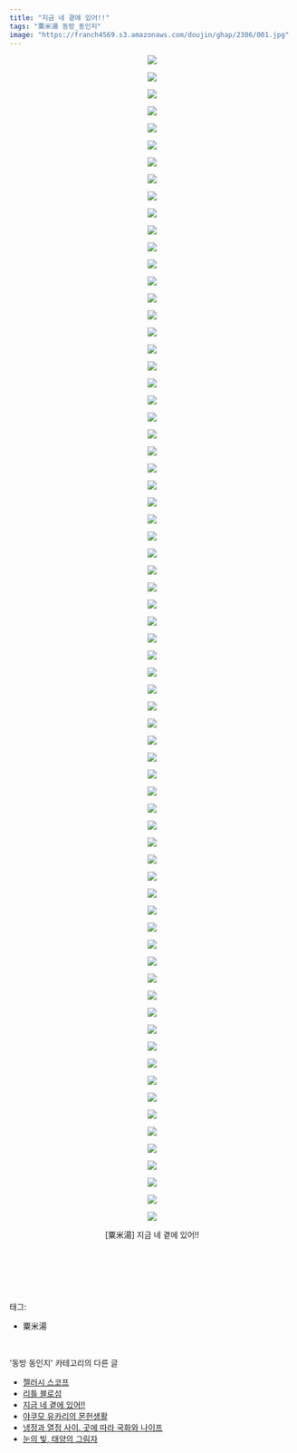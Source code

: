 ```yaml
---
title: "지금 네 곁에 있어!!"
tags: "粟米湯 동방_동인지"
image: "https://franch4569.s3.amazonaws.com/doujin/ghap/2306/001.jpg"
---
```

<div class="article">
<p style="text-align: center; clear: none; float: none;"><img src="{{ site.imgserver2 }}/ghap/2306/001.jpg"/></p>
<p style="text-align: center; clear: none; float: none;"><img src="{{ site.imgserver2 }}/ghap/2306/002.jpg"/></p>
<p style="text-align: center; clear: none; float: none;"><img src="{{ site.imgserver2 }}/ghap/2306/003.jpg"/></p>
<p style="text-align: center; clear: none; float: none;"><img src="{{ site.imgserver2 }}/ghap/2306/004.jpg"/></p>
<p style="text-align: center; clear: none; float: none;"><img src="{{ site.imgserver2 }}/ghap/2306/005.jpg"/></p>
<p style="text-align: center; clear: none; float: none;"><img src="{{ site.imgserver2 }}/ghap/2306/006.jpg"/></p>
<p style="text-align: center; clear: none; float: none;"><img src="{{ site.imgserver2 }}/ghap/2306/007.jpg"/></p>
<p style="text-align: center; clear: none; float: none;"><img src="{{ site.imgserver2 }}/ghap/2306/008.jpg"/></p>
<p style="text-align: center; clear: none; float: none;"><img src="{{ site.imgserver2 }}/ghap/2306/009.jpg"/></p>
<p style="text-align: center; clear: none; float: none;"><img src="{{ site.imgserver2 }}/ghap/2306/010.jpg"/></p>
<p style="text-align: center; clear: none; float: none;"><img src="{{ site.imgserver2 }}/ghap/2306/011.jpg"/></p>
<p style="text-align: center; clear: none; float: none;"><img src="{{ site.imgserver2 }}/ghap/2306/012.jpg"/></p>
<p style="text-align: center; clear: none; float: none;"><img src="{{ site.imgserver2 }}/ghap/2306/013.jpg"/></p>
<p style="text-align: center; clear: none; float: none;"><img src="{{ site.imgserver2 }}/ghap/2306/014.jpg"/></p>
<p style="text-align: center; clear: none; float: none;"><img src="{{ site.imgserver2 }}/ghap/2306/015.jpg"/></p>
<p style="text-align: center; clear: none; float: none;"><img src="{{ site.imgserver2 }}/ghap/2306/016.jpg"/></p>
<p style="text-align: center; clear: none; float: none;"><img src="{{ site.imgserver2 }}/ghap/2306/017.jpg"/></p>
<p style="text-align: center; clear: none; float: none;"><img src="{{ site.imgserver2 }}/ghap/2306/018.jpg"/></p>
<p style="text-align: center; clear: none; float: none;"><img src="{{ site.imgserver2 }}/ghap/2306/019.jpg"/></p>
<p style="text-align: center; clear: none; float: none;"><img src="{{ site.imgserver2 }}/ghap/2306/020.jpg"/></p>
<p style="text-align: center; clear: none; float: none;"><img src="{{ site.imgserver2 }}/ghap/2306/021.jpg"/></p>
<p style="text-align: center; clear: none; float: none;"><img src="{{ site.imgserver2 }}/ghap/2306/022.jpg"/></p>
<p style="text-align: center; clear: none; float: none;"><img src="{{ site.imgserver2 }}/ghap/2306/023.jpg"/></p>
<p style="text-align: center; clear: none; float: none;"><img src="{{ site.imgserver2 }}/ghap/2306/024.jpg"/></p>
<p style="text-align: center; clear: none; float: none;"><img src="{{ site.imgserver2 }}/ghap/2306/025.jpg"/></p>
<p style="text-align: center; clear: none; float: none;"><img src="{{ site.imgserver2 }}/ghap/2306/026.jpg"/></p>
<p style="text-align: center; clear: none; float: none;"><img src="{{ site.imgserver2 }}/ghap/2306/027.jpg"/></p>
<p style="text-align: center; clear: none; float: none;"><img src="{{ site.imgserver2 }}/ghap/2306/028.jpg"/></p>
<p style="text-align: center; clear: none; float: none;"><img src="{{ site.imgserver2 }}/ghap/2306/029.jpg"/></p>
<p style="text-align: center; clear: none; float: none;"><img src="{{ site.imgserver2 }}/ghap/2306/030.jpg"/></p>
<p style="text-align: center; clear: none; float: none;"><img src="{{ site.imgserver2 }}/ghap/2306/031.jpg"/></p>
<p style="text-align: center; clear: none; float: none;"><img src="{{ site.imgserver2 }}/ghap/2306/032.jpg"/></p>
<p style="text-align: center; clear: none; float: none;"><img src="{{ site.imgserver2 }}/ghap/2306/033.jpg"/></p>
<p style="text-align: center; clear: none; float: none;"><img src="{{ site.imgserver2 }}/ghap/2306/034.jpg"/></p>
<p style="text-align: center; clear: none; float: none;"><img src="{{ site.imgserver2 }}/ghap/2306/035.jpg"/></p>
<p style="text-align: center; clear: none; float: none;"><img src="{{ site.imgserver2 }}/ghap/2306/036.jpg"/></p>
<p style="text-align: center; clear: none; float: none;"><img src="{{ site.imgserver2 }}/ghap/2306/037.jpg"/></p>
<p style="text-align: center; clear: none; float: none;"><img src="{{ site.imgserver2 }}/ghap/2306/038.jpg"/></p>
<p style="text-align: center; clear: none; float: none;"><img src="{{ site.imgserver2 }}/ghap/2306/039.jpg"/></p>
<p style="text-align: center; clear: none; float: none;"><img src="{{ site.imgserver2 }}/ghap/2306/040.jpg"/></p>
<p style="text-align: center; clear: none; float: none;"><img src="{{ site.imgserver2 }}/ghap/2306/041.jpg"/></p>
<p style="text-align: center; clear: none; float: none;"><img src="{{ site.imgserver2 }}/ghap/2306/042.jpg"/></p>
<p style="text-align: center; clear: none; float: none;"></p>
<p style="text-align: center; clear: none; float: none;"><img src="{{ site.imgserver2 }}/ghap/2306/043.jpg"/></p>
<p style="text-align: center; clear: none; float: none;"><img src="{{ site.imgserver2 }}/ghap/2306/044.jpg"/></p>
<p style="text-align: center; clear: none; float: none;"><img src="{{ site.imgserver2 }}/ghap/2306/045.jpg"/></p>
<p style="text-align: center; clear: none; float: none;"><img src="{{ site.imgserver2 }}/ghap/2306/046.jpg"/></p>
<p style="text-align: center; clear: none; float: none;"><img src="{{ site.imgserver2 }}/ghap/2306/047.jpg"/></p>
<p style="text-align: center; clear: none; float: none;"><img src="{{ site.imgserver2 }}/ghap/2306/048.jpg"/></p>
<p style="text-align: center; clear: none; float: none;"><img src="{{ site.imgserver2 }}/ghap/2306/049.jpg"/></p>
<p style="text-align: center; clear: none; float: none;"><img src="{{ site.imgserver2 }}/ghap/2306/050.jpg"/></p>
<p style="text-align: center; clear: none; float: none;"><img src="{{ site.imgserver2 }}/ghap/2306/051.jpg"/></p>
<p style="text-align: center; clear: none; float: none;"><img src="{{ site.imgserver2 }}/ghap/2306/052.jpg"/></p>
<p style="text-align: center; clear: none; float: none;"><img src="{{ site.imgserver2 }}/ghap/2306/053.jpg"/></p>
<p style="text-align: center; clear: none; float: none;"><img src="{{ site.imgserver2 }}/ghap/2306/054.jpg"/></p>
<p style="text-align: center; clear: none; float: none;"><img src="{{ site.imgserver2 }}/ghap/2306/055.jpg"/></p>
<p style="text-align: center; clear: none; float: none;"><img src="{{ site.imgserver2 }}/ghap/2306/056.jpg"/></p>
<p style="text-align: center; clear: none; float: none;"><img src="{{ site.imgserver2 }}/ghap/2306/057.jpg"/></p>
<p style="text-align: center; clear: none; float: none;"><img src="{{ site.imgserver2 }}/ghap/2306/058.jpg"/></p>
<p style="text-align: center; clear: none; float: none;"><img src="{{ site.imgserver2 }}/ghap/2306/059.jpg"/></p>
<p style="text-align: center; clear: none; float: none;"><img src="{{ site.imgserver2 }}/ghap/2306/060.jpg"/></p>
<p style="text-align: center; clear: none; float: none;"><img src="{{ site.imgserver2 }}/ghap/2306/061.jpg"/></p>
<p style="text-align: center; clear: none; float: none;"><img src="{{ site.imgserver2 }}/ghap/2306/062.jpg"/></p>
<p style="text-align: center; clear: none; float: none;"><img src="{{ site.imgserver2 }}/ghap/2306/063.jpg"/></p>
<p style="text-align: center; clear: none; float: none;"><img src="{{ site.imgserver2 }}/ghap/2306/064.jpg"/></p>
<p style="text-align: center; clear: none; float: none;"><img src="{{ site.imgserver2 }}/ghap/2306/065.jpg"/></p>
<p style="text-align: center; clear: none; float: none;"><img src="{{ site.imgserver2 }}/ghap/2306/066.jpg"/></p>
<p style="text-align: center; clear: none; float: none;"><img src="{{ site.imgserver2 }}/ghap/2306/067.jpg"/></p>
<p style="text-align: center; clear: none; float: none;"><img src="{{ site.imgserver2 }}/ghap/2306/068.jpg"/></p>
<p style="text-align: center; clear: none; float: none;"><img src="{{ site.imgserver2 }}/ghap/2306/069.jpg"/></p>
<p style="text-align: center; clear: none; float: none;">[粟米湯] 지금 네 곁에 있어!!</p>
<p style="text-align: center; clear: none; float: none;"><br/></p>
<p><br/></p>
</div><br/>
<div class="tagTrail">
<p>태그: </p>
<ul>
<li>粟米湯</li>
</ul>
</div><br/>
<div class="another">
<p>'동방 동인지' 카테고리의 다른 글</p>
<ul>
<li><a href="/ghap_2308">젤러시 스코프</a></li>
<li><a href="/ghap_2307">리틀 블로섬</a></li>
<li><a href="/ghap_2306">지금 네 곁에 있어!!</a></li>
<li><a href="/ghap_2305">야쿠모 유카리의 몬헌생활</a></li>
<li><a href="/ghap_2304">냉정과 열정 사이. 곳에 따라 국화와 나이프</a></li>
<li><a href="/ghap_2303">눈의 빛, 태양의 그림자</a></li>
</ul>
</div><br/>
<div class="cb_module cb_fluid">
<div class="cb_wrt cb_profile">
</div><!-- commentList close -->
</div><br/>
